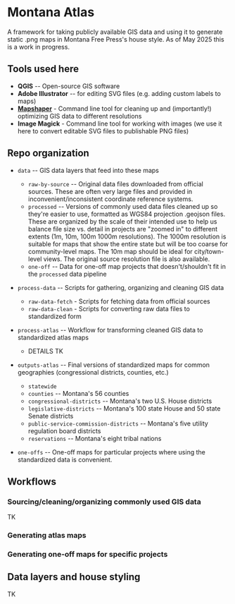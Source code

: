 # Montana Atlas

A framework for taking publicly available GIS data and using it to generate static .png maps in Montana Free Press's house style. As of May 2025 this is a work in progress.

## Tools used here
- **QGIS** -- Open-source GIS software
- **Adobe Illustrator** -- for editing SVG files (e.g. adding custom labels to maps)
- **[Mapshaper](https://github.com/mbloch/mapshaper)** - Command line tool for cleaning up and (importantly!) optimizing GIS data to different resolutions
- **Image Magick** - Command line tool for working with images (we use it here to convert editable SVG files to publishable PNG files)

## Repo organization

- `data` -- GIS data layers that feed into these maps
    - `raw-by-source` -- Original data files downloaded from official sources. These are often very large files and provided in inconvenient/inconsistent coordinate reference systems.
    - `processed` -- Versions of commonly used data files cleaned up so they're easier to use, formatted as WGS84 projection .geojson files. These are organized by the scale of their intended use to help us balance file size vs. detail in projects are "zoomed in" to different extents (1m, 10m, 100m 1000m resolutions). The 1000m resolution is suitable for maps that show the entire state but will be too coarse for community-level maps. The 10m map should be ideal for city/town-level views. The original source resolution file is also available.
    - `one-off` -- Data for one-off map projects that doesn't/shouldn't fit in the `processed` data pipeline

- `process-data` -- Scripts for gathering, organizing and cleaning GIS data
    - `raw-data-fetch` - Scripts for fetching data from official sources
    - `raw-data-clean` - Scripts for converting raw data files to standardized form

- `process-atlas` -- Workflow for transforming cleaned GIS data to standardized atlas maps
    - DETAILS TK

- `outputs-atlas` -- Final versions of standardized maps for common geographies (congressional districts, counties, etc.)
    - `statewide`
    - `counties` -- Montana's 56 counties
    - `congressional-districts` -- Montana's two U.S. House districts
    - `legislative-districts` -- Montana's 100 state House and 50 state Senate districts
    - `public-service-commission-districts` -- Montana's five utility regulation board districts
    - `reservations` -- Montana's eight tribal nations
    
- `one-offs` -- One-off maps for particular projects where using the standardized data is convenient.

## Workflows

### Sourcing/cleaning/organizing commonly used GIS data

TK

### Generating atlas maps

### Generating one-off maps for specific projects

## Data layers and house styling

TK 